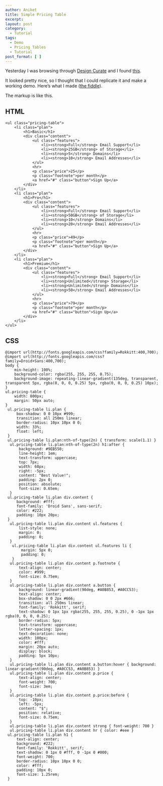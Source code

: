 ```yaml
---
author: Aniket
title: Simple Pricing Table
excerpt:
layout: post
category:
  - Tutorial
tags:
  - Demo
  - Pricing Tables
  - Tutorial
post_format: [ ]
---
```

Yesterday I was browsing through [Design Curate][1] and I found [this][2].

It looked pretty nice, so I thought that I could replicate it and make a working demo. Here’s what I made ([the fiddle][3]).

The markup is like this.

## HTML

    <ul class="pricing-table">
        <li class="plan">
            <h1>Basic</h1>
            <div class="content">
                <ul class="features">
                    <li><strong>Full</strong> Email Support</li>
                    <li><strong>25GB</strong> of Storage</li>
                    <li><strong>5</strong> Domains</li>
                    <li><strong>10</strong> Email Addresses</li>
                </ul>
                <hr>
                <p class="price">25</p>
                <p class="footnote">per month</p>
                <a href="#" class="button">Sign Up</a>
            </div>
        </li>
        <li class="plan">
            <h1>Pro</h1>
            <div class="content">
                <ul class="features">
                    <li><strong>Full</strong> Email Support</li>
                    <li><strong>50GB</strong> of Storage</li>
                    <li><strong>10</strong> Domains</li>
                    <li><strong>20</strong> Email Addresses</li>
                </ul>
                <hr>
                <p class="price">49</p>
                <p class="footnote">per month</p>
                <a href="#" class="button">Sign Up</a>
            </div>
        </li>
        <li class="plan">
            <h1>Premium</h1>
            <div class="content">
                <ul class="features">
                    <li><strong>Full</strong> Email Support</li>
                    <li><strong>Unlimited</strong> Storage</li>
                    <li><strong>Unlimited</strong> Domains</li>
                    <li><strong>50</strong> Email Addresses</li>
                </ul>
                <hr>
                <p class="price">79</p>
                <p class="footnote">per month</p>
                <a href="#" class="button">Sign Up</a>
            </div>
        </li>
    </ul>
    

## CSS

    @import url(http://fonts.googleapis.com/css?family=Rokkitt:400,700);
    @import url(http://fonts.googleapis.com/css?family=Droid+Sans:400,700);
    body {
        min-height: 100%;
        background-color: rgba(255, 255, 255, 0.75);
        background-image: repeating-linear-gradient(135deg, transparent, transparent 5px, rgba(0, 0, 0, 0.25) 5px, rgba(0, 0, 0, 0.25) 10px);
    }
    ul.pricing-table {
        width: 800px;
        margin: 50px auto;
    }
     ul.pricing-table li.plan {
         box-shadow: 0 0 10px #999;
         transition: all 250ms linear;
         border-radius: 10px 10px 0 0;
         width: 33%;
         float: left;
     }
     ul.pricing-table li.plan:nth-of-type(2n) { transform: scale(1.1) }
      ul.pricing-table li.plan:nth-of-type(2n) h1:after {
          background: #9EB550;
          line-height: 1em;
          text-transform: uppercase;
          top: 7px;
          width: 60px;
          right: -5px;
          content: "Best Value!";
          padding: 2px 0;
          position: absolute;
          font-size: 0.65em;
      }
     ul.pricing-table li.plan div.content {
         background: #fff;
         font-family: 'Droid Sans', sans-serif;
         color: #222;
         padding: 10px 20px;
     }
      ul.pricing-table li.plan div.content ul.features {
          list-style: none;
          margin: 0;
          padding: 0;
      }
       ul.pricing-table li.plan div.content ul.features li {
           margin: 5px 0;
           padding: 0;
       }
      ul.pricing-table li.plan div.content p.footnote {
          text-align: center;
          color: #999;
          font-size: 0.75em;
      }
      ul.pricing-table li.plan div.content a.button {
          background: linear-gradient(90deg, #A0B853, #A0CC53);
          text-align: center;
          box-shadow: 0 0 2px #666;
          transition: all 250ms linear;
          font-family: 'Rokkitt', serif;
          text-shadow: 0 1px 1px rgba(255, 255, 255, 0.25), 0 -1px 1px rgba(0, 0, 0, 0.25);
          border-radius: 5px;
          text-transform: uppercase;
          letter-spacing: 1px;
          text-decoration: none;
          width: 100px;
          color: #fff;
          margin: 20px auto;
          display: block;
          padding: 5px 10px;
      }
      ul.pricing-table li.plan div.content a.button:hover { background: linear-gradient(90deg, #A0CC53, #A0B853) }
      ul.pricing-table li.plan div.content p.price {
          text-align: center;
          font-weight: 700;
          font-size: 3em;
      }
      ul.pricing-table li.plan div.content p.price:before {
          top: -10px;
          left: -5px;
          content: "$";
          position: relative;
          font-size: 0.75em;
      }
      ul.pricing-table li.plan div.content strong { font-weight: 700 }
      ul.pricing-table li.plan div.content hr { color: #eee }
     ul.pricing-table li.plan h1 {
         text-align: center;
         background: #222;
         font-family: 'Rokkitt', serif;
         text-shadow: 0 1px 0 #fff, 0 -1px 0 #000;
         font-weight: 700;
         border-radius: 10px 10px 0 0;
         color: #fff;
         padding: 10px 0;
         font-size: 1.25rem;
     }

 [1]: http://designcurate.com "Design Curate"
 [2]: http://designcurate.com/resource/pricing-tables "Design Curate - Pricing Tables"
 [3]: http://jsfiddle.net/aniketpant/FGct5/ "jsFiddle - Pricing Tables"